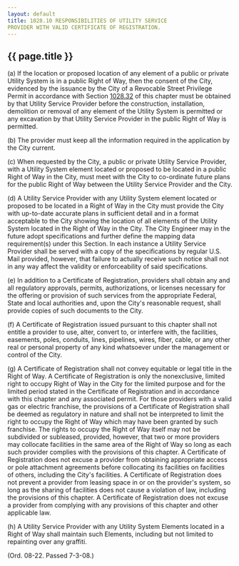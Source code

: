 ```yaml
---
layout: default 
title: 1028.10 RESPONSIBILITIES OF UTILITY SERVICE
PROVIDER WITH VALID CERTIFICATE OF REGISTRATION.
---
```


{{ page.title }}
----------------

​(a) If the location or proposed location of any element of a public or
private Utility System is in a public Right of Way, then the consent of
the City, evidenced by the issuance by the City of a Revocable Street
Privilege Permit in accordance with Section [1028.32](420bb3e3.html) of
this chapter must be obtained by that Utility Service Provider before
the construction, installation, demolition or removal of any element of
the Utility System is permitted or any excavation by that Utility
Service Provider in the public Right of Way is permitted.

​(b) The provider must keep all the information required in the
application by the City current.

​(c) When requested by the City, a public or private Utility Service
Provider, with a Utility System element located or proposed to be
located in a public Right of Way in the City, must meet with the City to
co-ordinate future plans for the public Right of Way between the Utility
Service Provider and the City.

​(d) A Utility Service Provider with any Utility System element located
or proposed to be located in a Right of Way in the City must provide the
City with up-to-date accurate plans in sufficient detail and in a format
acceptable to the City showing the location of all elements of the
Utility System located in the Right of Way in the City. The City
Engineer may in the future adopt specifications and further define the
mapping data requirement(s) under this Section. In each instance a
Utility Service Provider shall be served with a copy of the
specifications by regular U.S. Mail provided, however, that failure to
actually receive such notice shall not in any way affect the validity or
enforceability of said specifications.

​(e) In addition to a Certificate of Registration, providers shall
obtain any and all regulatory approvals, permits, authorizations, or
licenses necessary for the offering or provision of such services from
the appropriate Federal, State and local authorities and, upon the
City's reasonable request, shall provide copies of such documents to the
City.

​(f) A Certificate of Registration issued pursuant to this chapter shall
not entitle a provider to use, alter, convert to, or interfere with, the
facilities, easements, poles, conduits, lines, pipelines, wires, fiber,
cable, or any other real or personal property of any kind whatsoever
under the management or control of the City.

​(g) A Certificate of Registration shall not convey equitable or legal
title in the Right of Way. A Certificate of Registration is only the
nonexclusive, limited right to occupy Right of Way in the City for the
limited purpose and for the limited period stated in the Certificate of
Registration and in accordance with this chapter and any associated
permit. For those providers with a valid gas or electric franchise, the
provisions of a Certificate of Registration shall be deemed as
regulatory in nature and shall not be interpreted to limit the right to
occupy the Right of Way which may have been granted by such franchise.
The rights to occupy the Right of Way itself may not be subdivided or
subleased, provided, however, that two or more providers may collocate
facilities in the same area of the Right of Way so long as each such
provider complies with the provisions of this chapter. A Certificate of
Registration does not excuse a provider from obtaining appropriate
access or pole attachment agreements before collocating its facilities
on facilities of others, including the City's facilities. A Certificate
of Registration does not prevent a provider from leasing space in or on
the provider's system, so long as the sharing of facilities does not
cause a violation of law, including the provisions of this chapter. A
Certificate of Registration does not excuse a provider from complying
with any provisions of this chapter and other applicable law.

​(h) A Utility Service Provider with any Utility System Elements located
in a Right of Way shall maintain such Elements, including but not
limited to repainting over any graffiti.

(Ord. 08-22. Passed 7-3-08.)
